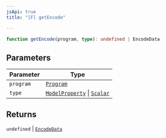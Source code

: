 ```yaml
---
jsApi: true
title: "[F] getEncode"

---
```

```ts
function getEncode(program, type): undefined | EncodeData
```

## Parameters

| Parameter | Type |
| ------ | ------ |
| `program` | [`Program`](../interfaces/Program.md) |
| `type` | [`ModelProperty`](../interfaces/ModelProperty.md) \| [`Scalar`](../interfaces/Scalar.md) |

## Returns

`undefined` \| [`EncodeData`](../interfaces/EncodeData.md)
